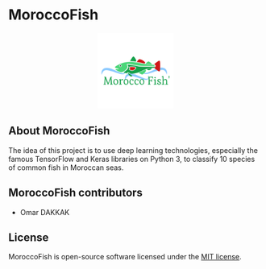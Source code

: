 # MoroccoFish
<p align="center"><img src="/Logo/logo.png" width="150px" height="150px"></p>

## About MoroccoFish

The idea of this project is to use deep learning technologies, especially the famous TensorFlow and Keras libraries on Python 3, to classify 10 species of common fish in Moroccan seas.

## MoroccoFish  contributors

- Omar DAKKAK

## License

MoroccoFish is open-source software licensed under the [MIT license](https://opensource.org/licenses/MIT).
